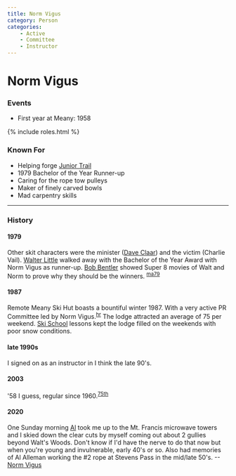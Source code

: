 ```yaml
---
title: Norm Vigus
category: Person
categories:
    - Active
    - Committee
    - Instructor
---
```

# Norm Vigus
### Events
- First year at Meany: 1958

{% include roles.html %}
### Known For
- Helping forge [Junior Trail](/Area/Junior-Trail)
- 1979 Bachelor of the Year Runner-up
- Caring for the rope tow pulleys
- Maker of finely carved bowls
- Mad carpentry skills

---
### History
#### 1979

Other skit characters were the minister ([Dave Claar](/Person/Dave-Claar)) and the victim (Charlie Vail). [Walter Little](/Person/Walter-Little) walked away with the Bachelor of the Year Award with Norm Vigus as runner-up. [Bob Bentler](/Person/Bob-Bentler) showed Super 8 movies of Walt and Norm to prove why they should be the winners. <sup>[ma79][]</sup>

#### 1987

Remote Meany Ski Hut boasts a bountiful winter 1987. With a very active PR Committee led by Norm Vigus.<sup>[hr][]</sup> The lodge attracted an average of 75 per weekend. [Ski School](/Ski-School) lessons kept the lodge filled on the weekends with poor snow conditions.

#### late 1990s

I signed on as an instructor in I think the late 90's.

#### 2003

'58 I guess, regular since 1960.<sup>[75th][]</sup>

#### 2020

One Sunday morning [Al](/Person/Al-Alleman) took me up to the Mt. Francis microwave towers and I skied down the clear cuts by myself coming out about 2 gullies beyond Walt's Woods. Don't know if I'd have the nerve to do that now but when you're young and invulnerable, early 40's or so. Also had memories of Al Alleman working the #2 rope at Stevens Pass in the mid/late 50's. --[Norm Vigus](/Person/Norm-Vigus)

[75th]: /Event/Anniversary#75th
[hr]: /History/Reports
[ma79]: /Mountaineer-Annual#1979
